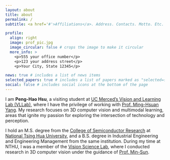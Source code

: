 ```yaml
---
layout: about
title: about
permalink: /
subtitle: <a href='#'>Affiliations</a>. Address. Contacts. Motto. Etc.

profile:
  align: right
  image: prof_pic.jpg
  image_circular: false # crops the image to make it circular
  more_info: >
    <p>555 your office number</p>
    <p>123 your address street</p>
    <p>Your City, State 12345</p>

news: true # includes a list of news items
selected_papers: true # includes a list of papers marked as "selected={true}"
social: false # includes social icons at the bottom of the page
---
```


<!-- Write your biography here. Tell the world about yourself. Link to your favorite [subreddit](http://reddit.com). You can put a picture in, too. The code is already in, just name your picture `prof_pic.jpg` and put it in the `img/` folder.

Put your address / P.O. box / other info right below your picture. You can also disable any of these elements by editing `profile` property of the YAML header of your `_pages/about.md`. Edit `_bibliography/papers.bib` and Jekyll will render your [publications page](/al-folio/publications/) automatically.

Link to your social media connections, too. This theme is set up to use [Font Awesome icons](https://fontawesome.com/) and [Academicons](https://jpswalsh.github.io/academicons/), like the ones below. Add your Facebook, Twitter, LinkedIn, Google Scholar, or just disable all of them. -->

I am <b>Peng-Hao Hsu</b>, a visiting student at [UC Merced’s Vision and Learning Lab (VLLab)](http://vllab.ucmerced.edu/), where I have the privilege of working with [Prof. Ming-Hsuan Yang](http://faculty.ucmerced.edu/mhyang). My research focuses on 3D computer vision and multimodal learning, areas that ignite my passion for exploring the intersection of technology and perception.

I hold an M.S. degree from the [College of Semiconductor Research](https://cosr.site.nthu.edu.tw/?Lang=en) at [National Tsing Hua University](https://nthu-en.site.nthu.edu.tw), and a B.S. degree in Industrial Engineering and Engineering Management from the same institution. During my time at NTHU, I was a member of the [Vision Science Lab](https://aliensunmin.github.io/lab/info.html), where I conducted research in 3D computer vision under the guidance of [Prof. Min-Sun](https://aliensunmin.github.io).
